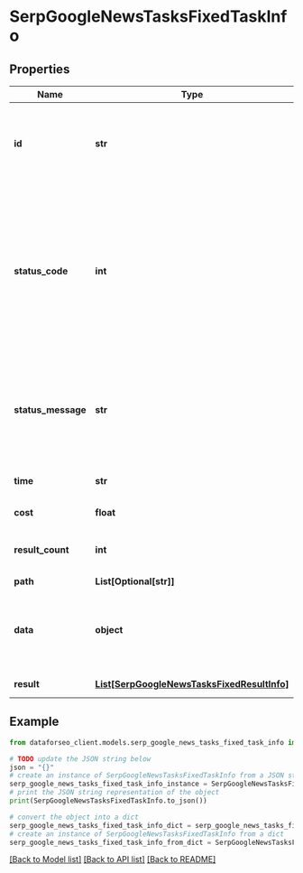 # SerpGoogleNewsTasksFixedTaskInfo


## Properties

Name | Type | Description | Notes
------------ | ------------- | ------------- | -------------
**id** | **str** | task identifier unique task identifier in our system in the UUID format | [optional] 
**status_code** | **int** | status code of the task generated by DataForSEO, can be within the following range: 10000-60000 you can find the full list of the response codes here | [optional] 
**status_message** | **str** | informational message of the task you can find the full list of general informational messages here | [optional] 
**time** | **str** | execution time, seconds | [optional] 
**cost** | **float** | total tasks cost, USD | [optional] 
**result_count** | **int** | number of elements in the result array | [optional] 
**path** | **List[Optional[str]]** | URL path | [optional] 
**data** | **object** | contains the same parameters that you specified in the POST request | [optional] 
**result** | [**List[SerpGoogleNewsTasksFixedResultInfo]**](SerpGoogleNewsTasksFixedResultInfo.md) | array of results | [optional] 

## Example

```python
from dataforseo_client.models.serp_google_news_tasks_fixed_task_info import SerpGoogleNewsTasksFixedTaskInfo

# TODO update the JSON string below
json = "{}"
# create an instance of SerpGoogleNewsTasksFixedTaskInfo from a JSON string
serp_google_news_tasks_fixed_task_info_instance = SerpGoogleNewsTasksFixedTaskInfo.from_json(json)
# print the JSON string representation of the object
print(SerpGoogleNewsTasksFixedTaskInfo.to_json())

# convert the object into a dict
serp_google_news_tasks_fixed_task_info_dict = serp_google_news_tasks_fixed_task_info_instance.to_dict()
# create an instance of SerpGoogleNewsTasksFixedTaskInfo from a dict
serp_google_news_tasks_fixed_task_info_from_dict = SerpGoogleNewsTasksFixedTaskInfo.from_dict(serp_google_news_tasks_fixed_task_info_dict)
```
[[Back to Model list]](../README.md#documentation-for-models) [[Back to API list]](../README.md#documentation-for-api-endpoints) [[Back to README]](../README.md)


